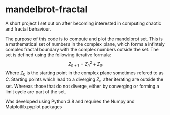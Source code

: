 # mandelbrot-fractal
A short project I set out on after becoming interested in computing chaotic and fractal behaviour. 

The purpose of this code is to compute and plot the mandelbrot set. This is a mathematical set of numbers in the complex plane, which forms a infintely complex fractal boundary with the complex numbers outside the set. The set is defined using the following iterative formula:
$$Z_{n+1} = Z_{n}^{2} + Z_{0}$$
Where $Z_{0}$ is the starting point in the complex plane sometimes refered to as $C$. Starting points which lead to a diverging $Z_n$ after iterating are outside the set. Whereas those that do not diverge, either by converging or forming a limit cycle are part of the set. 

Was developed using Python 3.8 and requires the Numpy and Matplotlib.pyplot packages


    
